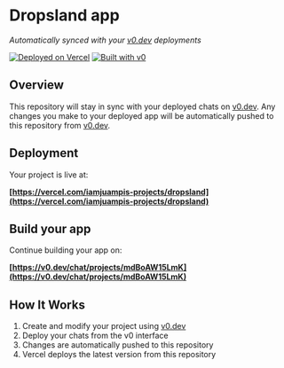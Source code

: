 # Dropsland app

*Automatically synced with your [v0.dev](https://v0.dev) deployments*

[![Deployed on Vercel](https://img.shields.io/badge/Deployed%20on-Vercel-black?style=for-the-badge&logo=vercel)](https://vercel.com/iamjuampis-projects/dropsland)
[![Built with v0](https://img.shields.io/badge/Built%20with-v0.dev-black?style=for-the-badge)](https://v0.dev/chat/projects/mdBoAW15LmK)

## Overview

This repository will stay in sync with your deployed chats on [v0.dev](https://v0.dev).
Any changes you make to your deployed app will be automatically pushed to this repository from [v0.dev](https://v0.dev).

## Deployment

Your project is live at:

**[https://vercel.com/iamjuampis-projects/dropsland](https://vercel.com/iamjuampis-projects/dropsland)**

## Build your app

Continue building your app on:

**[https://v0.dev/chat/projects/mdBoAW15LmK](https://v0.dev/chat/projects/mdBoAW15LmK)**

## How It Works

1. Create and modify your project using [v0.dev](https://v0.dev)
2. Deploy your chats from the v0 interface
3. Changes are automatically pushed to this repository
4. Vercel deploys the latest version from this repository

